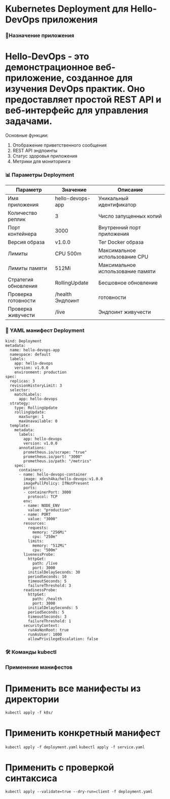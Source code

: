 # Kubernetes Deployment для Hello-DevOps приложения
### 🎯Назначение приложения
# Hello-DevOps - это демонстрационное веб-приложение, созданное для изучения DevOps практик. Оно предоставляет простой REST API и веб-интерфейс для управления задачами.

Основные функции:

1. Отображение приветственного сообщения
2. REST API эндпоинты
3. Статус здоровья приложения
4. Метрики для мониторинга
   
### 📊 Параметры Deployment
|Параметр|Значение|	Описание|
|---|---|---|
|Имя приложения|	hello-devops-app|	Уникальный идентификатор|
|Количество реплик|	3|	Число запущенных копий|
|Порт контейнера|	3000|	Внутренний порт приложения|
|Версия образа|	v1.0.0|	Тег Docker образа|
|Лимиты| CPU	500m|	Максимальное использование CPU|
|Лимиты памяти|	512Mi|	Максимальное использование памяти|
|Стратегия обновления|	RollingUpdate|	Бесшовное обновление|
|Проверка готовности|	/health	Эндпоинт| готовности|
|Проверка живучести|	/live|	Эндпоинт живучести|

### 🚀 YAML манифест Deployment
``` apiVersion: apps/v1
kind: Deployment
metadata:
  name: hello-devops-app
  namespace: default
  labels:
    app: hello-devops
    version: v1.0.0
    environment: production
spec:
  replicas: 3
  revisionHistoryLimit: 3
  selector:
    matchLabels:
      app: hello-devops
  strategy:
    type: RollingUpdate
    rollingUpdate:
      maxSurge: 1
      maxUnavailable: 0
  template:
    metadata:
      labels:
        app: hello-devops
        version: v1.0.0
      annotations:
        prometheus.io/scrape: "true"
        prometheus.io/port: "3000"
        prometheus.io/path: "/metrics"
    spec:
      containers:
      - name: hello-devops-container
        image: xdesh4ka/hello-devops:v1.0.0
        imagePullPolicy: IfNotPresent
        ports:
        - containerPort: 3000
          protocol: TCP
        env:
        - name: NODE_ENV
          value: "production"
        - name: PORT
          value: "3000"
        resources:
          requests:
            memory: "256Mi"
            cpu: "250m"
          limits:
            memory: "512Mi"
            cpu: "500m"
        livenessProbe:
          httpGet:
            path: /live
            port: 3000
          initialDelaySeconds: 30
          periodSeconds: 10
          timeoutSeconds: 5
          failureThreshold: 3
        readinessProbe:
          httpGet:
            path: /health
            port: 3000
          initialDelaySeconds: 5
          periodSeconds: 5
          timeoutSeconds: 3
          failureThreshold: 1
        securityContext:
          runAsNonRoot: true
          runAsUser: 1000
          allowPrivilegeEscalation: false
```


### 🛠 Команды kubectl
### Применение манифестов

# Применить все манифесты из директории
```kubectl apply -f k8s/```

# Применить конкретный манифест
```kubectl apply -f deployment.yaml```
```kubectl apply -f service.yaml```

# Применить с проверкой синтаксиса
```kubectl apply --validate=true --dry-run=client -f deployment.yaml```
